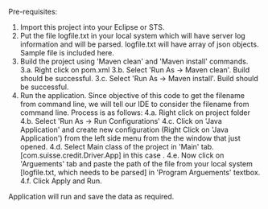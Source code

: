 Pre-requisites:

1. Import this project into your Eclipse or STS.
2. Put the file logfile.txt in your local system which will have server log information and will be parsed. logfile.txt will have array of json objects. Sample file is included here.
3. Build the project using 'Maven clean' and 'Maven install' commands.
    3.a. Right click on pom.xml
    3.b. Select 'Run As -> Maven clean'. Build should be successful.
    3.c. Select 'Run As -> Maven install'. Build should be successful.
4. Run the application.
    Since objective of this code to get the filename from command line, we will tell our IDE to consider the filename from command line. Process is as follows:
    4.a. Right click on project folder
    4.b. Select 'Run As -> Run Configurations'
    4.c. Click on 'Java Application' and create new configuration (Right Click on 'Java Application') from the left side menu from the the window that just opened.
    4.d. Select Main class of the project in 'Main' tab. [com.suisse.credit.Driver.App] in this case .
    4.e. Now click on 'Arguements' tab and paste the path of the file from your local system [logfile.txt, which needs to be parsed] in 'Program Arguements' textbox.
    4.f. Click Apply and Run.
    
 Application will run and save the data as required.
 
